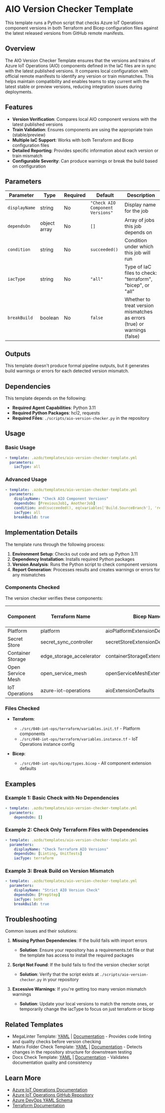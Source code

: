# AIO Version Checker Template

This template runs a Python script that checks Azure IoT Operations component versions
in both Terraform and Bicep configuration files against the latest released versions
from GitHub remote manifests.

## Overview

The AIO Version Checker Template ensures that the versions and trains of Azure IoT
Operations (AIO) components defined in the IaC files are in sync with the latest
published versions. It compares local configuration with official remote manifests to
identify any version or train mismatches. This helps maintain compatibility and enables
teams to stay current with the latest stable or preview versions, reducing integration
issues during deployments.

## Features

- **Version Verification**: Compares local AIO component versions with the latest published versions
- **Train Validation**: Ensures components are using the appropriate train (stable/preview)
- **Multiple IaC Support**: Works with both Terraform and Bicep configuration files
- **Detailed Reporting**: Provides specific information about each version or train mismatch
- **Configurable Severity**: Can produce warnings or break the build based on configuration

## Parameters

| Parameter     | Type         | Required | Default                          | Description                                                              |
|---------------|--------------|----------|----------------------------------|--------------------------------------------------------------------------|
| `displayName` | string       | No       | `"Check AIO Component Versions"` | Display name for the job                                                 |
| `dependsOn`   | object array | No       | `[]`                             | Array of jobs this job depends on                                        |
| `condition`   | string       | No       | `succeeded()`                    | Condition under which this job will run                                  |
| `iacType`     | string       | No       | `"all"`                          | Type of IaC files to check: "terraform", "bicep", or "all"               |
| `breakBuild`  | boolean      | No       | `false`                          | Whether to treat version mismatches as errors (true) or warnings (false) |

## Outputs

This template doesn't produce formal pipeline outputs, but it generates build warnings or errors for each detected version mismatch.

## Dependencies

This template depends on the following:

- **Required Agent Capabilities**: Python 3.11
- **Required Python Packages**: hcl2, requests
- **Required Files**: `./scripts/aio-version-checker.py` in the repository

## Usage

### Basic Usage

```yaml
- template: .azdo/templates/aio-version-checker-template.yml
  parameters:
    iacType: all
```

### Advanced Usage

```yaml
- template: .azdo/templates/aio-version-checker-template.yml
  parameters:
    displayName: "Check AIO Component Versions"
    dependsOn: [PreviousJob1, AnotherJob]
    condition: and(succeeded(), eq(variables['Build.SourceBranch'], 'refs/heads/main'))
    iacType: all
    breakBuild: true
```

## Implementation Details

The template runs through the following process:

1. **Environment Setup**: Checks out code and sets up Python 3.11
2. **Dependency Installation**: Installs required Python packages
3. **Version Analysis**: Runs the Python script to check component versions
4. **Report Generation**: Processes results and creates warnings or errors for any mismatches

### Components Checked

The version checker verifies these components:

| Component         | Terraform Name           | Bicep Name                        | Remote Manifest Source |
|-------------------|--------------------------|-----------------------------------|------------------------|
| Platform          | platform                 | aioPlatformExtensionDefaults      | enablement             |
| Secret Store      | secret_sync_controller   | secretStoreExtensionDefaults      | enablement             |
| Container Storage | edge_storage_accelerator | containerStorageExtensionDefaults | enablement             |
| Open Service Mesh | open_service_mesh        | openServiceMeshExtensionDefaults  | enablement             |
| IoT Operations    | azure-iot-operations     | aioExtensionDefaults              | instance               |

### Files Checked

- **Terraform**:
  - `./src/040-iot-ops/terraform/variables.init.tf` - Platform components
  - `./src/040-iot-ops/terraform/variables.instance.tf` - IoT Operations instance config

- **Bicep**:
  - `./src/040-iot-ops/bicep/types.bicep` - All component extension defaults

## Examples

### Example 1: Basic Check with No Dependencies

```yaml
- template: .azdo/templates/aio-version-checker-template.yml
  parameters:
    dependsOn: []
```

### Example 2: Check Only Terraform Files with Dependencies

```yaml
- template: .azdo/templates/aio-version-checker-template.yml
  parameters:
    displayName: "Check Terraform AIO Versions"
    dependsOn: [Linting, UnitTests]
    iacType: terraform
```

### Example 3: Break Build on Version Mismatch

```yaml
- template: .azdo/templates/aio-version-checker-template.yml
  parameters:
    displayName: "Strict AIO Version Check"
    dependsOn: [PrepStep]
    iacType: both
    breakBuild: true
```

## Troubleshooting

Common issues and their solutions:

1. **Missing Python Dependencies**: If the build fails with import errors
   - **Solution**: Ensure your repository has a requirements.txt file or that the template has access to install the required packages

2. **Script Not Found**: If the build fails to find the version checker script
   - **Solution**: Verify that the script exists at `./scripts/aio-version-checker.py` in your repository

3. **Excessive Warnings**: If you're getting too many version mismatch warnings
   - **Solution**: Update your local versions to match the remote ones, or temporarily change the iacType to focus on just terraform or bicep

## Related Templates

- MegaLinter Template: [YAML](./megalinter-template.yml) | [Documentation](./megalinter-template.md) - Provides code linting and quality checks before version checking
- Matrix Folder Check Template: [YAML](./matrix-folder-check-template.yml) | [Documentation](./matrix-folder-check-template.md) - Detects changes in the repository structure for downstream testing
- Docs Check Template: [YAML](./docs-check-terraform-template.yml) | [Documentation](./docs-check-terraform-template.md) - Validates documentation quality and consistency

## Learn More

- [Azure IoT Operations Documentation](https://learn.microsoft.com/azure/iot-operations/)
- [Azure IoT Operations GitHub Repository](https://github.com/Azure/azure-iot-operations)
- [Azure DevOps YAML Schema](https://learn.microsoft.com/azure/devops/pipelines/yaml-schema/)
- [Terraform Documentation](https://www.terraform.io/docs)
